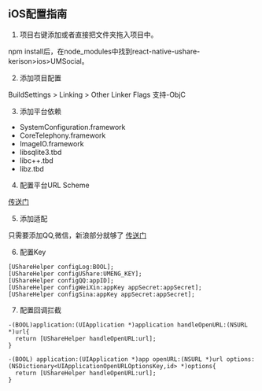 ## iOS配置指南

1. 项目右键添加或者直接把文件夹拖入项目中。

  npm install后，在node_modules中找到react-native-ushare-kerison>ios>UMSocial。

2. 添加项目配置

  BuildSettings > Linking > Other Linker Flags 支持-ObjC

3. 添加平台依赖

  - SystemConfiguration.framework
  - CoreTelephony.framework
  - ImageIO.framework
  - libsqlite3.tbd
  - libc++.tbd
  - libz.tbd

4. 配置平台URL Scheme

  [传送门](http://dev.umeng.com/social/ios/quick-integration#2_1)

5. 添加适配

  只需要添加QQ,微信，新浪部分就够了 [传送门](http://dev.umeng.com/social/ios/ios9)

6. 配置Key

  ```
  [UShareHelper configLog:BOOL];
  [UShareHelper configUShare:UMENG_KEY];
  [UShareHelper configQQ:appID];
  [UShareHelper configWeiXin:appKey appSecret:appSecret];
  [UShareHelper configSina:appKey appSecret:appSecret];
  ```
7. 配置回调拦截
  ```
  -(BOOL)application:(UIApplication *)application handleOpenURL:(NSURL *)url{
    return [UShareHelper handleOpenURL:url];
  }

  -(BOOL) application:(UIApplication *)app openURL:(NSURL *)url options:(NSDictionary<UIApplicationOpenURLOptionsKey,id> *)options{
    return [UShareHelper handleOpenURL:url];
  }
  ```
